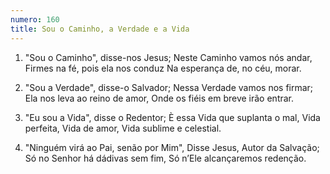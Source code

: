 ```yaml
---
numero: 160
title: Sou o Caminho, a Verdade e a Vida
---
```

1. "Sou o Caminho", disse-nos Jesus;
Neste Caminho vamos nós andar,
Firmes na fé, pois ela nos conduz
Na esperança de, no céu, morar.

2. "Sou a Verdade", disse-o Salvador;
Nessa Verdade vamos nos firmar;
Ela nos leva ao reino de amor,
Onde os fiéis em breve irão entrar.

3. "Eu sou a Vida", disse o Redentor;
È essa Vida que suplanta o mal,
Vida perfeita, Vida de amor,
Vida sublime e celestial.

4. "Ninguém virá ao Pai, senão por Mim",
Disse Jesus, Autor da Salvação;
Só no Senhor há dádivas sem fim,
Só n’Ele alcançaremos redenção.
